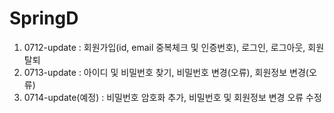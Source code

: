 # SpringD

1. 0712-update : 회원가입(id, email 중복체크 및 인증번호), 로그인, 로그아웃, 회원탈퇴
2. 0713-update : 아이디 및 비밀번호 찾기, 비밀번호 변경(오류), 회원정보 변경(오류)
3. 0714-update(예정) : 비밀번호 암호화 추가, 비밀번호 및 회원정보 변경 오류 수정
